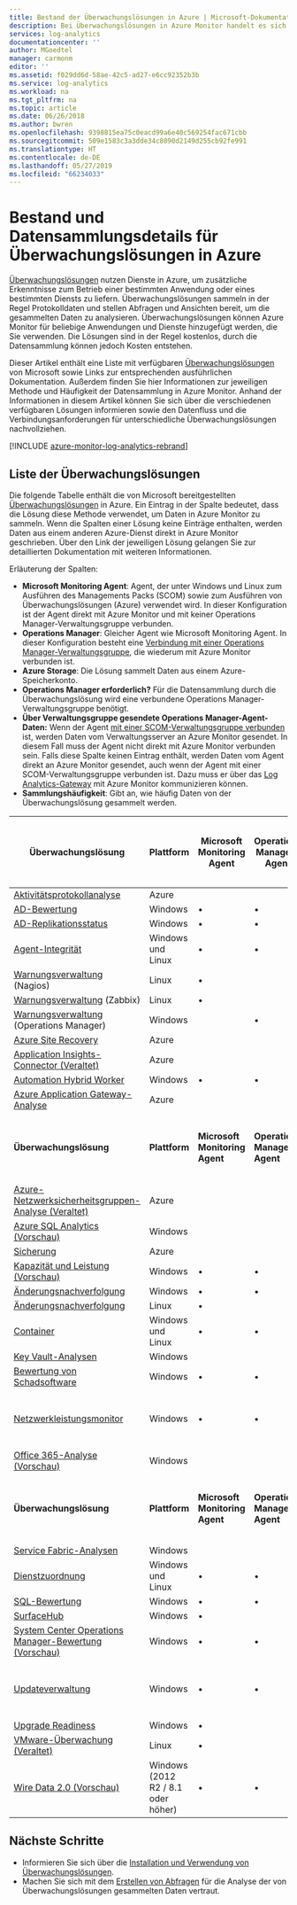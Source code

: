 ```yaml
---
title: Bestand der Überwachungslösungen in Azure | Microsoft-Dokumentation
description: Bei Überwachungslösungen in Azure Monitor handelt es sich um eine Sammlung von Logik-, Visualisierungs- und Datenerfassungsregeln, die Metriken zu einem bestimmten Problembereich bereitstellen.  Dieser Artikel enthält eine Liste mit verfügbaren Überwachungslösungen von Microsoft sowie Informationen zur Methode und Häufigkeit der Datensammlung.
services: log-analytics
documentationcenter: ''
author: MGoedtel
manager: carmonm
editor: ''
ms.assetid: f029dd6d-58ae-42c5-ad27-e6cc92352b3b
ms.service: log-analytics
ms.workload: na
ms.tgt_pltfrm: na
ms.topic: article
ms.date: 06/26/2018
ms.author: bwren
ms.openlocfilehash: 9398815ea75c0eacd99a6e40c569254fac671cbb
ms.sourcegitcommit: 509e1583c3a3dde34c8090d2149d255cb92fe991
ms.translationtype: HT
ms.contentlocale: de-DE
ms.lasthandoff: 05/27/2019
ms.locfileid: "66234033"
---
```

# <a name="inventory-and-data-collection-details-for-monitoring-solutions-in-azure"></a>Bestand und Datensammlungsdetails für Überwachungslösungen in Azure
[Überwachungslösungen](solutions.md) nutzen Dienste in Azure, um zusätzliche Erkenntnisse zum Betrieb einer bestimmten Anwendung oder eines bestimmten Diensts zu liefern. Überwachungslösungen sammeln in der Regel Protokolldaten und stellen Abfragen und Ansichten bereit, um die gesammelten Daten zu analysieren. Überwachungslösungen können Azure Monitor für beliebige Anwendungen und Dienste hinzugefügt werden, die Sie verwenden. Die Lösungen sind in der Regel kostenlos, durch die Datensammlung können jedoch Kosten entstehen.

Dieser Artikel enthält eine Liste mit verfügbaren [Überwachungslösungen](solutions.md) von Microsoft sowie Links zur entsprechenden ausführlichen Dokumentation.  Außerdem finden Sie hier Informationen zur jeweiligen Methode und Häufigkeit der Datensammlung in Azure Monitor.  Anhand der Informationen in diesem Artikel können Sie sich über die verschiedenen verfügbaren Lösungen informieren sowie den Datenfluss und die Verbindungsanforderungen für unterschiedliche Überwachungslösungen nachvollziehen.

[!INCLUDE [azure-monitor-log-analytics-rebrand](../../../includes/azure-monitor-log-analytics-rebrand.md)]

## <a name="list-of-monitoring-solutions"></a>Liste der Überwachungslösungen

Die folgende Tabelle enthält die von Microsoft bereitgestellten [Überwachungslösungen](solutions.md) in Azure. Ein Eintrag in der Spalte bedeutet, dass die Lösung diese Methode verwendet, um Daten in Azure Monitor zu sammeln.  Wenn die Spalten einer Lösung keine Einträge enthalten, werden Daten aus einem anderen Azure-Dienst direkt in Azure Monitor geschrieben. Über den Link der jeweiligen Lösung gelangen Sie zur detaillierten Dokumentation mit weiteren Informationen.

Erläuterung der Spalten:

- **Microsoft Monitoring Agent**: Agent, der unter Windows und Linux zum Ausführen des Managements Packs (SCOM) sowie zum Ausführen von Überwachungslösungen (Azure) verwendet wird. In dieser Konfiguration ist der Agent direkt mit Azure Monitor und mit keiner Operations Manager-Verwaltungsgruppe verbunden. 
- **Operations Manager**: Gleicher Agent wie Microsoft Monitoring Agent. In dieser Konfiguration besteht eine [Verbindung mit einer Operations Manager-Verwaltungsgruppe](../platform/om-agents.md), die wiederum mit Azure Monitor verbunden ist. 
-  **Azure Storage**: Die Lösung sammelt Daten aus einem Azure-Speicherkonto. 
- **Operations Manager erforderlich?** Für die Datensammlung durch die Überwachungslösung wird eine verbundene Operations Manager-Verwaltungsgruppe benötigt. 
- **Über Verwaltungsgruppe gesendete Operations Manager-Agent-Daten:** Wenn der Agent [mit einer SCOM-Verwaltungsgruppe verbunden](../platform/om-agents.md) ist, werden Daten vom Verwaltungsserver an Azure Monitor gesendet. In diesem Fall muss der Agent nicht direkt mit Azure Monitor verbunden sein. Falls diese Spalte keinen Eintrag enthält, werden Daten vom Agent direkt an Azure Monitor gesendet, auch wenn der Agent mit einer SCOM-Verwaltungsgruppe verbunden ist. Dazu muss er über das [Log Analytics-Gateway](../platform/gateway.md) mit Azure Monitor kommunizieren können.
- **Sammlungshäufigkeit**: Gibt an, wie häufig Daten von der Überwachungslösung gesammelt werden. 



| **Überwachungslösung** | **Plattform** | **Microsoft Monitoring Agent** | **Operations Manager-Agent** | **Azure Storage** | **Operations Manager erforderlich?** | **Über Verwaltungsgruppe gesendete Operations Manager-Agent-Daten** | **Sammlungshäufigkeit** |
| --- | --- | --- | --- | --- | --- | --- | --- |
| [Aktivitätsprotokollanalyse](../platform/activity-log-collect.md) | Azure | | | | | | Bei Benachrichtigung |
| [AD-Bewertung](ad-assessment.md) |Windows |&#8226; |&#8226; | | |&#8226; |7 Tage |
| [AD-Replikationsstatus](ad-replication-status.md) |Windows |&#8226; |&#8226; | | |&#8226; |5 Tage |
| [Agent-Integrität](solution-agenthealth.md) | Windows und Linux | &#8226; | &#8226; | | | &#8226; | 1 Minute |
| [Warnungsverwaltung](../platform/alert-management-solution.md) (Nagios) |Linux |&#8226; | | | | |Bei der Ankunft |
| [Warnungsverwaltung](../platform/alert-management-solution.md) (Zabbix) |Linux |&#8226; | | | | |1 Minute |
| [Warnungsverwaltung](../platform/alert-management-solution.md) (Operations Manager) |Windows | |&#8226; | |&#8226; |&#8226; |3 Minuten |
| [Azure Site Recovery](../../site-recovery/site-recovery-overview.md) | Azure | | | | | | – |
| [Application Insights-Connector (Veraltet)](../platform/app-insights-connector.md) | Azure | | | |  |  | Bei Benachrichtigung |
| [Automation Hybrid Worker](../../automation/automation-hybrid-runbook-worker.md) | Windows | &#8226; | &#8226; |  |  |  | – |
| [Azure Application Gateway-Analyse](azure-networking-analytics.md) | Azure |  |  |  |  |  | Bei Benachrichtigung |
| **Überwachungslösung** | **Plattform** | **Microsoft Monitoring Agent** | **Operations Manager-Agent** | **Azure Storage** | **Operations Manager erforderlich?** | **Über Verwaltungsgruppe gesendete Operations Manager-Agent-Daten** | **Sammlungshäufigkeit** |
| [Azure-Netzwerksicherheitsgruppen-Analyse (Veraltet)](azure-networking-analytics.md) | Azure |  |  |  |  |  | Bei Benachrichtigung |
| [Azure SQL Analytics (Vorschau)](azure-sql.md) | Windows | | | | | | 1 Minute |
| [Sicherung](https://azure.microsoft.com/resources/templates/101-backup-oms-monitoring/) | Azure |  |  |  |  |  | Bei Benachrichtigung |
| [Kapazität und Leistung (Vorschau)](capacity-performance.md) |Windows |&#8226; |&#8226; | | |&#8226; |Bei der Ankunft |
| [Änderungsnachverfolgung](../../automation/change-tracking.md) |Windows |&#8226; |&#8226; | | |&#8226; |[variiert](../../automation/change-tracking.md#change-tracking-data-collection-details) |
| [Änderungsnachverfolgung](../../automation/change-tracking.md) |Linux |&#8226; | | | | |[variiert](../../automation/change-tracking.md#change-tracking-data-collection-details) |
| [Container](containers.md) | Windows und Linux | &#8226; | &#8226; |  |  |  | 3 Minuten |
| [Key Vault-Analysen](azure-key-vault.md) |Windows | | | | | |Bei Benachrichtigung |
| [Bewertung von Schadsoftware](../../security-center/security-center-install-endpoint-protection.md) |Windows |&#8226; |&#8226; | | |&#8226; |Stündlich |
| [Netzwerkleistungsmonitor](network-performance-monitor.md) | Windows | &#8226; | &#8226; |  |  |  | TCP-Handshakes werden alle fünf Sekunden gesendet, Daten alle drei Minuten |
| [Office 365-Analyse (Vorschau)](solution-office-365.md) |Windows | | | | | |Bei Benachrichtigung |
| **Überwachungslösung** | **Plattform** | **Microsoft Monitoring Agent** | **Operations Manager-Agent** | **Azure Storage** | **Operations Manager erforderlich?** | **Über Verwaltungsgruppe gesendete Operations Manager-Agent-Daten** | **Sammlungshäufigkeit** |
| [Service Fabric-Analysen](../../service-fabric/service-fabric-diagnostics-oms-setup.md) |Windows | | |&#8226; | | |5 Minuten |
| [Dienstzuordnung](service-map.md) | Windows und Linux | &#8226; | &#8226; |  |  |  | 15 Sekunden |
| [SQL-Bewertung](sql-assessment.md) |Windows |&#8226; |&#8226; | | |&#8226; |7 Tage |
| [SurfaceHub](surface-hubs.md) |Windows |&#8226; | | | | |Bei der Ankunft |
| [System Center Operations Manager-Bewertung (Vorschau)](scom-assessment.md) | Windows | &#8226; | &#8226; |  |  | &#8226; | sieben Tage |
| [Updateverwaltung](../../automation/automation-update-management.md) | Windows |&#8226; |&#8226; | | |&#8226; |Mindestens zweimal pro Tag und 15 Minuten nach Installation eines Updates |
| [Upgrade Readiness](https://docs.microsoft.com/windows/deployment/upgrade/upgrade-readiness-get-started) | Windows | &#8226; |  |  |  |  | 2 Tage |
| [VMware-Überwachung (Veraltet)](vmware.md) | Linux | &#8226; |  |  |  |  | 3 Minuten |
| [Wire Data 2.0 (Vorschau)](wire-data.md) |Windows (2012 R2 / 8.1 oder höher) |&#8226; |&#8226; | | | | 1 Minute |




## <a name="next-steps"></a>Nächste Schritte
* Informieren Sie sich über die [Installation und Verwendung von Überwachungslösungen](solutions.md).
* Machen Sie sich mit dem [Erstellen von Abfragen](../log-query/log-query-overview.md) für die Analyse der von Überwachungslösungen gesammelten Daten vertraut.
